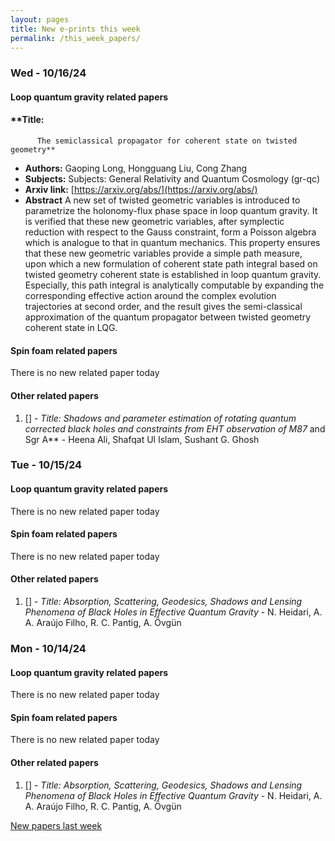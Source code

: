 ```yaml
---
layout: pages
title: New e-prints this week
permalink: /this_week_papers/
---
```




### Wed - 10/16/24

#### Loop quantum gravity related papers

#### **Title:
          The semiclassical propagator for coherent state on twisted geometry**
 - **Authors:** Gaoping Long, Hongguang Liu, Cong Zhang
 - **Subjects:** Subjects:
General Relativity and Quantum Cosmology (gr-qc)
 - **Arxiv link:** [https://arxiv.org/abs/](https://arxiv.org/abs/)
 - **Abstract**
 A new set of twisted geometric variables is introduced to parametrize the holonomy-flux phase space in loop quantum gravity. It is verified that these new geometric variables, after symplectic reduction with respect to the Gauss constraint, form a Poisson algebra which is analogue to that in quantum mechanics. This property ensures that these new geometric variables provide a simple path measure, upon which a new formulation of coherent state path integral based on twisted geometry coherent state is established in loop quantum gravity. Especially, this path integral is analytically computable by expanding the corresponding effective action around the complex evolution trajectories at second order, and the result gives the semi-classical approximation of the quantum propagator between twisted geometry coherent state in LQG. 

#### Spin foam related papers

There is no new related paper today 



#### Other related papers

1. [[]](https://arxiv.org/abs/) - *Title:
          Shadows and parameter estimation of rotating quantum corrected black holes and constraints from EHT observation of M87* and Sgr A** - Heena Ali, Shafqat Ul Islam, Sushant G. Ghosh



### Tue - 10/15/24

#### Loop quantum gravity related papers

There is no new related paper today 

#### Spin foam related papers

There is no new related paper today 



#### Other related papers

1. [[]](https://arxiv.org/abs/) - *Title:
          Absorption, Scattering, Geodesics, Shadows and Lensing Phenomena of Black Holes in Effective Quantum Gravity* - N. Heidari, A. A. Araújo Filho, R. C. Pantig, A. Övgün



### Mon - 10/14/24

#### Loop quantum gravity related papers

There is no new related paper today 

#### Spin foam related papers

There is no new related paper today 



#### Other related papers

1. [[]](https://arxiv.org/abs/) - *Title:
          Absorption, Scattering, Geodesics, Shadows and Lensing Phenomena of Black Holes in Effective Quantum Gravity* - N. Heidari, A. A. Araújo Filho, R. C. Pantig, A. Övgün






[New papers last week]({{site.url}}/archived/weekly/pre-prints/2024/10/14/archived_weekly_papers.html)